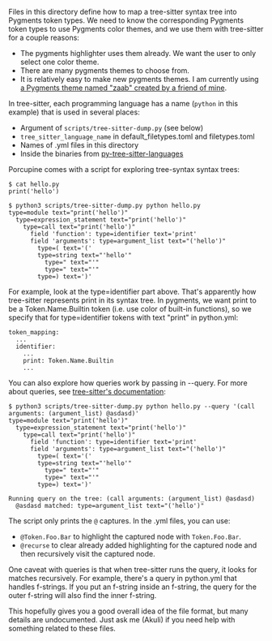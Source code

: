 Files in this directory define how to map a tree-sitter syntax tree into Pygments
token types. We need to know the corresponding Pygments token types to use
Pygments color themes, and we use them with tree-sitter for a couple reasons:

- The pygments highlighter uses them already. We want the user to only select
  one color theme.
- There are many pygments themes to choose from.
- It is relatively easy to make new pygments themes. I am currently using
    [a Pygments theme named "zaab" created by a friend of mine](https://github.com/8banana/banana-themes).

In tree-sitter, each programming language has a name (`python` in this example)
that is used in several places:
- Argument of `scripts/tree-sitter-dump.py` (see below)
- `tree_sitter_language_name` in default_filetypes.toml and filetypes.toml
- Names of .yml files in this directory
- Inside the binaries from [py-tree-sitter-languages](https://github.com/grantjenks/py-tree-sitter-languages/)

Porcupine comes with a script for exploring tree-syntax syntax trees:

    $ cat hello.py
    print('hello')

    $ python3 scripts/tree-sitter-dump.py python hello.py
    type=module text="print('hello')"
      type=expression_statement text="print('hello')"
        type=call text="print('hello')"
          field 'function': type=identifier text='print'
          field 'arguments': type=argument_list text="('hello')"
            type=( text='('
            type=string text="'hello'"
              type=" text="'"
              type=" text="'"
            type=) text=')'

For example, look at the type=identifier part above. That's apparently how
tree-sitter represents print in its syntax tree. In pygments, we want print to
be a Token.Name.Builtin token (i.e. use color of built-in functions), so we
specify that for type=identifier tokens with text "print" in python.yml:

    token_mapping:
      ...
      identifier:
        ...
        print: Token.Name.Builtin
        ...

You can also explore how queries work by passing in --query. For more about
queries, see [tree-sitter's documentation](https://tree-sitter.github.io/tree-sitter/using-parsers#pattern-matching-with-queries):

    $ python3 scripts/tree-sitter-dump.py python hello.py --query '(call arguments: (argument_list) @asdasd)'
    type=module text="print('hello')"
      type=expression_statement text="print('hello')"
        type=call text="print('hello')"
          field 'function': type=identifier text='print'
          field 'arguments': type=argument_list text="('hello')"
            type=( text='('
            type=string text="'hello'"
              type=" text="'"
              type=" text="'"
            type=) text=')'

    Running query on the tree: (call arguments: (argument_list) @asdasd)
      @asdasd matched: type=argument_list text="('hello')"

The script only prints the `@` captures. In the .yml files, you can use:
- `@Token.Foo.Bar` to highlight the captured node with `Token.Foo.Bar`.
- `@recurse` to clear already added highlighting for the captured node and then
  recursively visit the captured node.

One caveat with queries is that when tree-sitter runs the query, it looks for
matches recursively. For example, there's a query in python.yml that handles
f-strings. If you put an f-string inside an f-string, the query for the outer
f-string will also find the inner f-string.

This hopefully gives you a good overall idea of the file format, but many
details are undocumented. Just ask me (Akuli) if you need help with something
related to these files.
